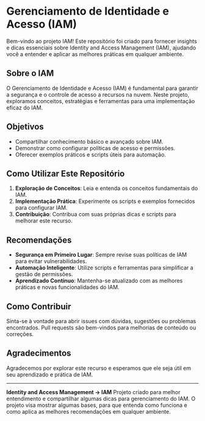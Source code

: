 # Gerenciamento de Identidade e Acesso (IAM)

Bem-vindo ao projeto IAM! Este repositório foi criado para fornecer insights e dicas essenciais sobre Identity and Access Management (IAM), ajudando você a entender e aplicar as melhores práticas em qualquer ambiente.

## Sobre o IAM

O Gerenciamento de Identidade e Acesso (IAM) é fundamental para garantir a segurança e o controle de acesso a recursos na nuvem. Neste projeto, exploramos conceitos, estratégias e ferramentas para uma implementação eficaz do IAM.

## Objetivos

- Compartilhar conhecimento básico e avançado sobre IAM.
- Demonstrar como configurar políticas de acesso e permissões.
- Oferecer exemplos práticos e scripts úteis para automação.

## Como Utilizar Este Repositório

1. **Exploração de Conceitos**: Leia e entenda os conceitos fundamentais do IAM.
2. **Implementação Prática**: Experimente os scripts e exemplos fornecidos para configurar IAM.
3. **Contribuição**: Contribua com suas próprias dicas e scripts para melhorar este recurso.

## Recomendações

- **Segurança em Primeiro Lugar**: Sempre revise suas políticas de IAM para evitar vulnerabilidades.
- **Automação Inteligente**: Utilize scripts e ferramentas para simplificar a gestão de permissões.
- **Aprendizado Contínuo**: Mantenha-se atualizado com as melhores práticas e novas funcionalidades do IAM.

## Como Contribuir

Sinta-se à vontade para abrir issues com dúvidas, sugestões ou problemas encontrados. Pull requests são bem-vindos para melhorias de conteúdo ou correções.

## Agradecimentos

Agradecemos por explorar este recurso e esperamos que ele seja útil em seu aprendizado e prática de IAM.

---

**Identity and Access Management → IAM**
Projeto criado para melhor entendimento e compartilhar algumas dicas para gerenciamento do IAM.
O projeto visa mostrar algumas bases, para que entenda como funciona e como aplica as melhores recomendações em qualquer ambiente.
